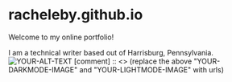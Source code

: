 # racheleby.github.io
Welcome to my online portfolio!

I am a technical writer based out of Harrisburg, Pennsylvania.
<picture>
 <source media="(prefers-color-scheme: dark)" srcset="YOUR-DARKMODE-IMAGE">
 <source media="(prefers-color-scheme: light)" srcset="YOUR-LIGHTMODE-IMAGE">
 <img alt="YOUR-ALT-TEXT" src="YOUR-DEFAULT-IMAGE">
</picture>
[comment] :: <> (replace the above "YOUR-DARKMODE-IMAGE" and "YOUR-LIGHTMODE-IMAGE" with urls)
